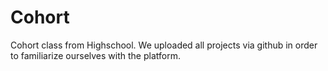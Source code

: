 # Cohort
Cohort class from Highschool. We uploaded all projects via github in order to familiarize ourselves with the platform.
